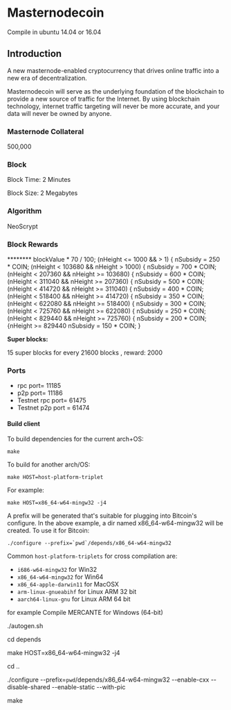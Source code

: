 # Masternodecoin

Compile in ubuntu 14.04 or 16.04


## Introduction

A new masternode-enabled cryptocurrency that drives online traffic into a new era of decentralization.

Masternodecoin will serve as the underlying foundation of the blockchain to provide a new source of traffic for the Internet. By using blockchain technology, internet traffic targeting will never be more accurate, and your data will never be owned by anyone.

### Masternode Collateral

500,000

### Block

Block Time: 2 Minutes

Block Size: 2 Megabytes

### Algorithm

NeoScrypt

### Block Rewards

******** blockValue * 70 / 100;
    (nHeight <= 1000 && > 1) {
        nSubsidy = 250 * COIN;
    (nHeight < 103680 && nHeight > 1000) {
        nSubsidy = 700 * COIN;
    (nHeight < 207360 && nHeight >= 103680) {
        nSubsidy = 600 * COIN;
    (nHeight < 311040 && nHeight >= 207360) {
        nSubsidy = 500 * COIN;
    (nHeight < 414720 && nHeight >= 311040) {
        nSubsidy = 400 * COIN;
    (nHeight < 518400 && nHeight >= 414720) {
        nSubsidy = 350 * COIN;
    (nHeight < 622080 && nHeight >= 518400) {
        nSubsidy = 300 * COIN;
    (nHeight < 725760 && nHeight >= 622080) {
        nSubsidy = 250 * COIN;
    (nHeight < 829440 && nHeight >= 725760) {
        nSubsidy = 200 * COIN;
    {nHeight >= 829440
        nSubsidy = 150 * COIN;
    }


**Super blocks:**

15 super blocks for every 21600 blocks , reward: 2000



### Ports

+ rpc port=  11185
+ p2p port=  11186
+ Testnet rpc port= 61475   
+ Testnet p2p port = 61474


#### Build client
To build dependencies for the current arch+OS:

    make


To build for another arch/OS:

    make HOST=host-platform-triplet

For example:

    make HOST=x86_64-w64-mingw32 -j4

A prefix will be generated that's suitable for plugging into Bitcoin's
configure. In the above example, a dir named x86_64-w64-mingw32 will be
created. To use it for Bitcoin:

    ./configure --prefix=`pwd`/depends/x86_64-w64-mingw32

Common `host-platform-triplets` for cross compilation are:

- `i686-w64-mingw32` for Win32
- `x86_64-w64-mingw32` for Win64
- `x86_64-apple-darwin11` for MacOSX
- `arm-linux-gnueabihf` for Linux ARM 32 bit
- `aarch64-linux-gnu` for Linux ARM 64 bit

for example
Compile MERCANTE for Windows (64-bit)

./autogen.sh

cd depends

make HOST=x86_64-w64-mingw32 -j4

cd ..

./configure --prefix=`pwd`/depends/x86_64-w64-mingw32 --enable-cxx --disable-shared --enable-static --with-pic

make
